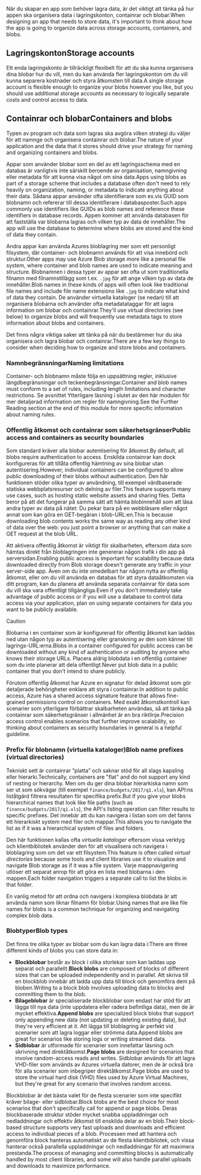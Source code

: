 <span data-ttu-id="8c248-101">När du skapar en app som behöver lagra data, är det viktigt att tänka på hur appen ska organisera data i lagringskonton, containrar och blobar.</span><span class="sxs-lookup"><span data-stu-id="8c248-101">When designing an app that needs to store data, it's important to think about how the app is going to organize data across storage accounts, containers, and blobs.</span></span>

## <a name="storage-accounts"></a><span data-ttu-id="8c248-102">Lagringskonton</span><span class="sxs-lookup"><span data-stu-id="8c248-102">Storage accounts</span></span>

<span data-ttu-id="8c248-103">Ett enda lagringskonto är tillräckligt flexibelt för att du ska kunna organisera dina blobar hur du vill, men du kan använda fler lagringskonton om du vill kunna separera kostnader och styra åtkomsten till data.</span><span class="sxs-lookup"><span data-stu-id="8c248-103">A single storage account is flexible enough to organize your blobs however you like, but you should use additional storage accounts as necessary to logically separate costs and control access to data.</span></span>

## <a name="containers-and-blobs"></a><span data-ttu-id="8c248-104">Containrar och blobar</span><span class="sxs-lookup"><span data-stu-id="8c248-104">Containers and blobs</span></span>

<span data-ttu-id="8c248-105">Typen av program och data som lagras ska avgöra vilken strategi du väljer för att namnge och organisera containrar och blobar.</span><span class="sxs-lookup"><span data-stu-id="8c248-105">The nature of your application and the data that it stores should drive your strategy for naming and organizing containers and blobs.</span></span>

<span data-ttu-id="8c248-106">Appar som använder blobar som en del av ett lagringsschema med en databas är vanligtvis inte särskilt beroende av organisation, namngivning eller metadata för att kunna visa något om sina data.</span><span class="sxs-lookup"><span data-stu-id="8c248-106">Apps using blobs as part of a storage scheme that includes a database often don't need to rely heavily on organization, naming, or metadata to indicate anything about their data.</span></span> <span data-ttu-id="8c248-107">Sådana appar använder ofta identifierare som ex.vis GUID som blobnamn och refererar till dessa identifierare i databasposter.</span><span class="sxs-lookup"><span data-stu-id="8c248-107">Such apps commonly use identifiers like GUIDs as blob names and reference these identifiers in database records.</span></span> <span data-ttu-id="8c248-108">Appen kommer att använda databasen för att fastställa var blobarna lagras och vilken typ av data de innehåller.</span><span class="sxs-lookup"><span data-stu-id="8c248-108">The app will use the database to determine where blobs are stored and the kind of data they contain.</span></span>

<span data-ttu-id="8c248-109">Andra appar kan använda Azures bloblagring mer som ett personligt filsystem, där container- och blobnamn används för att visa innebörd och struktur.</span><span class="sxs-lookup"><span data-stu-id="8c248-109">Other apps may use Azure Blob storage more like a personal file system, where container and blob names are used to indicate meaning and structure.</span></span> <span data-ttu-id="8c248-110">Blobnamnen i dessa typer av appar ser ofta ut som traditionella filnamn med filnamnstillägg som t.ex. `.jpg` för att ange vilken typ av data de innehåller.</span><span class="sxs-lookup"><span data-stu-id="8c248-110">Blob names in these kinds of apps will often look like traditional file names and include file name extensions like `.jpg` to indicate what kind of data they contain.</span></span> <span data-ttu-id="8c248-111">De använder virtuella kataloger (se nedan) till att organisera blobarna och använder ofta metadatataggar för att lagra information om blobar och containrar.</span><span class="sxs-lookup"><span data-stu-id="8c248-111">They'll use virtual directories (see below) to organize blobs and will frequently use metadata tags to store information about blobs and containers.</span></span>

<span data-ttu-id="8c248-112">Det finns några viktiga saker att tänka på när du bestämmer hur du ska organisera och lagra blobar och containrar.</span><span class="sxs-lookup"><span data-stu-id="8c248-112">There are a few key things to consider when deciding how to organize and store blobs and containers.</span></span>

### <a name="naming-limitations"></a><span data-ttu-id="8c248-113">Namnbegränsningar</span><span class="sxs-lookup"><span data-stu-id="8c248-113">Naming limitations</span></span>

<span data-ttu-id="8c248-114">Container- och blobnamn måste följa en uppsättning regler, inklusive längdbegränsningar och teckenbegränsningar.</span><span class="sxs-lookup"><span data-stu-id="8c248-114">Container and blob names must conform to a set of rules, including length limitations and character restrictions.</span></span> <span data-ttu-id="8c248-115">Se avsnittet Ytterligare läsning i slutet av den här modulen för mer detaljerad information om regler för namngivning.</span><span class="sxs-lookup"><span data-stu-id="8c248-115">See the Further Reading section at the end of this module for more specific information about naming rules.</span></span>

### <a name="public-access-and-containers-as-security-boundaries"></a><span data-ttu-id="8c248-116">Offentlig åtkomst och containrar som säkerhetsgränser</span><span class="sxs-lookup"><span data-stu-id="8c248-116">Public access and containers as security boundaries</span></span>

<span data-ttu-id="8c248-117">Som standard kräver alla blobar autentisering för åtkomst.</span><span class="sxs-lookup"><span data-stu-id="8c248-117">By default, all blobs require authentication to access.</span></span> <span data-ttu-id="8c248-118">Enskilda containrar kan dock konfigureras för att tillåta offentlig hämtning av sina blobar utan autentisering.</span><span class="sxs-lookup"><span data-stu-id="8c248-118">However, individual containers can be configured to allow public downloading of their blobs without authentication.</span></span> <span data-ttu-id="8c248-119">Den här funktionen stöder olika typer av användning, till exempel värdbaserade statiska webbplatsresurser och delning av filer.</span><span class="sxs-lookup"><span data-stu-id="8c248-119">This feature supports many use cases, such as hosting static website assets and sharing files.</span></span> <span data-ttu-id="8c248-120">Detta beror på att det fungerar på samma sätt att hämta blobinnehåll som att läsa andra typer av data på nätet: Du pekar bara på en webbläsare eller något annat som kan göra en GET-begäran i blob-URL:en.</span><span class="sxs-lookup"><span data-stu-id="8c248-120">This is because downloading blob contents works the same way as reading any other kind of data over the web: you just point a browser or anything that can make a GET request at the blob URL.</span></span>

<span data-ttu-id="8c248-121">Att aktivera offentlig åtkomst är viktigt för skalbarheten, eftersom data som hämtas direkt från bloblagringen inte genererar någon trafik i din app på serversidan.</span><span class="sxs-lookup"><span data-stu-id="8c248-121">Enabling public access is important for scalability because data downloaded directly from Blob storage doesn't generate any traffic in your server-side app.</span></span> <span data-ttu-id="8c248-122">Även om du inte omedelbart har någon nytta av offentlig åtkomst, eller om du vill använda en databas för att styra dataåtkomsten via ditt program, kan du planera att använda separata containrar för data som du vill ska vara offentligt tillgängliga.</span><span class="sxs-lookup"><span data-stu-id="8c248-122">Even if you don't immediately take advantage of public access or if you will use a database to control data access via your application, plan on using separate containers for data you want to be publicly available.</span></span>

> [!CAUTION]
> <span data-ttu-id="8c248-123">Blobarna i en container som är konfigurerad för offentlig åtkomst kan laddas ned utan någon typ av autentisering eller granskning av den som känner till lagrings-URL:erna.</span><span class="sxs-lookup"><span data-stu-id="8c248-123">Blobs in a container configured for public access can be downloaded without any kind of authentication or auditing by anyone who knows their storage URLs.</span></span> <span data-ttu-id="8c248-124">Placera aldrig blobdata i en offentlig container som du inte planerar att dela offentligt.</span><span class="sxs-lookup"><span data-stu-id="8c248-124">Never put blob data in a public container that you don't intend to share publicly.</span></span>

<span data-ttu-id="8c248-125">Förutom offentlig åtkomst har Azure en signatur för delad åtkomst som gör detaljerade behörigheter enklare att styra i containrar.</span><span class="sxs-lookup"><span data-stu-id="8c248-125">In addition to public access, Azure has a shared access signature feature that allows fine-grained permissions control on containers.</span></span> <span data-ttu-id="8c248-126">Med exakt åtkomstkontroll kan scenarier som ytterligare förbättrar skalbarheten användas, så att tänka på containrar som säkerhetsgränser i allmänhet är en bra riktlinje.</span><span class="sxs-lookup"><span data-stu-id="8c248-126">Precision access control enables scenarios that further improve scalability, so thinking about containers as security boundaries in general is a helpful guideline.</span></span>

### <a name="blob-name-prefixes-virtual-directories"></a><span data-ttu-id="8c248-127">Prefix för blobnamn (virtuella kataloger)</span><span class="sxs-lookup"><span data-stu-id="8c248-127">Blob name prefixes (virtual directories)</span></span>

<span data-ttu-id="8c248-128">Tekniskt sett är containrar ”platta” och saknar stöd för all slags kapsling eller hierarki.</span><span class="sxs-lookup"><span data-stu-id="8c248-128">Technically, containers are "flat" and do not support any kind of nesting or hierarchy.</span></span> <span data-ttu-id="8c248-129">Men om du ger dina blobar hierarkiska namn som ser ut som sökvägar (till exempel `finance/budgets/2017/q1.xls`), kan API:ns liståtgärd filtrera resultaten för specifika prefix.</span><span class="sxs-lookup"><span data-stu-id="8c248-129">But if you give your blobs hierarchical names that look like file paths (such as `finance/budgets/2017/q1.xls`), the API's listing operation can filter results to specific prefixes.</span></span> <span data-ttu-id="8c248-130">Det innebär att du kan navigera i listan som om det fanns ett hierarkiskt system med filer och mappar.</span><span class="sxs-lookup"><span data-stu-id="8c248-130">This allows you to navigate the list as if it was a hierarchical system of files and folders.</span></span>

<span data-ttu-id="8c248-131">Den här funktionen kallas ofta *virtuella kataloger* eftersom vissa verktyg och klientbibliotek använder den för att visualisera och navigera i bloblagring som om det var ett filsystem.</span><span class="sxs-lookup"><span data-stu-id="8c248-131">This feature is often called *virtual directories* because some tools and client libraries use it to visualize and navigate Blob storage as if it was a file system.</span></span> <span data-ttu-id="8c248-132">Varje mappnavigering utlöser ett separat anrop för att göra en lista med blobarna i den mappen.</span><span class="sxs-lookup"><span data-stu-id="8c248-132">Each folder navigation triggers a separate call to list the blobs in that folder.</span></span>

<span data-ttu-id="8c248-133">En vanlig metod för att ordna och navigera i komplexa blobdata är att använda namn som liknar filnamn för blobar.</span><span class="sxs-lookup"><span data-stu-id="8c248-133">Using names that are like file names for blobs is a common technique for organizing and navigating complex blob data.</span></span>

### <a name="blob-types"></a><span data-ttu-id="8c248-134">Blobtyper</span><span class="sxs-lookup"><span data-stu-id="8c248-134">Blob types</span></span>

<span data-ttu-id="8c248-135">Det finns tre olika typer av blobar som du kan lagra data i:</span><span class="sxs-lookup"><span data-stu-id="8c248-135">There are three different kinds of blobs you can store data in:</span></span>

- <span data-ttu-id="8c248-136">**Blockblobar** består av block i olika storlekar som kan laddas upp separat och parallellt.</span><span class="sxs-lookup"><span data-stu-id="8c248-136">**Block blobs** are composed of blocks of different sizes that can be uploaded independently and in parallel.</span></span> <span data-ttu-id="8c248-137">Att skriva till en blockblob innebär att ladda upp data till block och genomföra dem på bloben.</span><span class="sxs-lookup"><span data-stu-id="8c248-137">Writing to a block blob involves uploading data to blocks and committing them to the blob.</span></span>
- <span data-ttu-id="8c248-138">**Bilageblobar** är specialiserade blockblobar som endast har stöd för att lägga till nya data (inte uppdatera eller radera befintliga data), men de är mycket effektiva.</span><span class="sxs-lookup"><span data-stu-id="8c248-138">**Append blobs** are specialized block blobs that support only appending new data (not updating or deleting existing data), but they're very efficient at it.</span></span> <span data-ttu-id="8c248-139">Att lägga till bloblagring är perfekt vid scenarier som att lagra loggar eller strömma data.</span><span class="sxs-lookup"><span data-stu-id="8c248-139">Append blobs are great for scenarios like storing logs or writing streamed data.</span></span>
- <span data-ttu-id="8c248-140">**Sidblobar** är utformade för scenarier som innefattar läsning och skrivning med direktåtkomst.</span><span class="sxs-lookup"><span data-stu-id="8c248-140">**Page blobs** are designed for scenarios that involve random-access reads and writes.</span></span> <span data-ttu-id="8c248-141">Sidblobar används för att lagra VHD-filer som används av Azures virtuella datorer, men de är också bra för alla scenarier som inbegriper direktåtkomst.</span><span class="sxs-lookup"><span data-stu-id="8c248-141">Page blobs are used to store the virtual hard disk (VHD) files used by Azure Virtual Machines, but they're great for any scenario that involves random access.</span></span>

<span data-ttu-id="8c248-142">Blockblobar är det bästa valet för de flesta scenarier som inte specifikt kräver bilage- eller sidblobar.</span><span class="sxs-lookup"><span data-stu-id="8c248-142">Block blobs are the best choice for most scenarios that don't specifically call for append or page blobs.</span></span> <span data-ttu-id="8c248-143">Deras blockbaserade struktur stöder mycket snabba uppladdningar och nedladdningar och effektiv åtkomst till enskilda delar av en blob.</span><span class="sxs-lookup"><span data-stu-id="8c248-143">Their block-based structure supports very fast uploads and downloads and efficient access to individual pieces of a blob.</span></span> <span data-ttu-id="8c248-144">Processen med att hantera och genomföra block hanteras automatiskt av de flesta klientbibliotek, och vissa hanterar också parallella uppladdningar och nedladdningar för att maximera prestanda.</span><span class="sxs-lookup"><span data-stu-id="8c248-144">The process of managing and committing blocks is automatically handled by most client libraries, and some will also handle parallel uploads and downloads to maximize performance.</span></span>